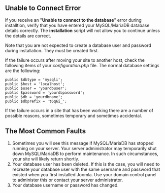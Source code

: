 <!-- Filename: Unable_to_connect_to_the_database / Display title: Database Connection -->

## Unable to Connect Error

If you receive an "**Unable to connect to the database**" error during
installtion, verify that you have entered your MySQL/MariaDB database details
correctly. The **installation** script will not allow you to continue unless
the details are correct.

Note that you are not expected to create a database user and password during
installation. They must be created first.

If the failure occurs after moving your site to another host, check the
following items of your *configuration.php* file. The normal database
settings are the following:

	public $dbtype = 'mysqli';
	public $host = 'localhost';
	public $user = 'yourdbuser';
	public $password = 'yourdbpassword';
	public $db = 'yourdbname';
	public $dbprefix = 't6q6i_';

If the failure occurs in a site that has been working there are a number of
possible reasons, sometimes temporary and sometimes accidental.

## The Most Common Faults

1.  Sometimes you will see this message if MySQL/MariaDB has stopped
    running on your server. Your server administrator may temporarily
    shut down MySQL/MariaDB to perform maintenance. In such
    circumstances, your site will likely return shortly.
2.  Your database user has been deleted. If this is the case, you will
    need to recreate your database user with the same username and
    password that existed when you first installed Joomla. Use your
    domain control panel to administer this or contact your server
    administrator.
3.  Your database username or password has changed.
